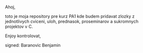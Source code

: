 Ahoj,

toto je moja repository pre kurz PA1 kde budem pridavat zlozky z jednotlivych cviceni, uloh, prednasok, proseminarov a sukromnych projektov v C.

Enjoy kontrolovat,


signed: Baranovic Benjamin
